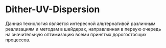 # Dither-UV-Dispersion
Данная технология является интересной альтернативой различным реализациям и методам в шейдерах, направленная в первую очередь на значительную оптимизацию всеми принятых дорогостоящих процессов.
